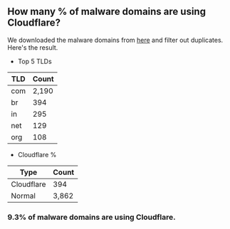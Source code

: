## How many % of malware domains are using Cloudflare?


We downloaded the malware domains from [here](https://urlhaus.abuse.ch) and filter out duplicates.
Here's the result.


[//]: # (start replacement)


- Top 5 TLDs

| TLD | Count |
| --- | --- |
| com | 2,190 |
| br | 394 |
| in | 295 |
| net | 129 |
| org | 108 |


- Cloudflare %

| Type | Count |
| --- | --- |
| Cloudflare | 394 |
| Normal | 3,862 |


### 9.3% of malware domains are using Cloudflare.